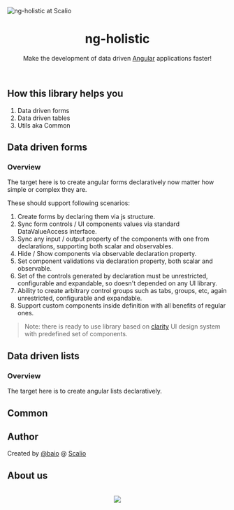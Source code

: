 
![ng-holistic at Scalio](https://raw.githubusercontent.com/scalio/ng-holistic/master/scalio-mark-h.svg?sanitize=true)

<h1 align="center">ng-holistic</h1>

<p align="center">
  Make the development of data driven <a href="https://angular.io/">Angular</a> applications faster!
</p>

&nbsp;
## How this library helps you
1. Data driven forms
2. Data driven tables
3. Utils aka Common

## Data driven forms

### Overview

The target here is to create angular forms declaratively now matter how simple or complex they are.


These should support following scenarios:

1. Create forms by declaring them via js structure.
2. Sync form controls / UI components values via standard DataValueAccess interface.
3. Sync any input / output property of the components with one from declarations, supporting both scalar and observables.
4. Hide / Show components via observable declaration property.
5. Set component validations via declaration property, both scalar and observable.
6. Set of the controls generated by declaration must be unrestricted, configurable and expandable, so doesn't depended on any UI library.
7. Ability to create arbitrary control groups such as tabs, groups, etc, again unrestricted, configurable and expandable.
8. Support custom components inside definition with all benefits of regular ones.

> Note: there is ready to use library based on [clarity](https://vmware.github.io/clarity/) UI design system with predefined set of components.

## Data driven lists


### Overview

The target here is to create angular lists declaratively.

## Common

## Author
Created by [@baio](https://github.com/baio/) @ [Scalio](https://scal.io/)

## About us
<p align="center">
    <br/>
    <a href="https://scal.io/">
        <img src="https://raw.githubusercontent.com/scalio/bazel-status/master/assets/scalio-logo.svg?sanitize=true" />
    </a>
    <br/>
</p>
